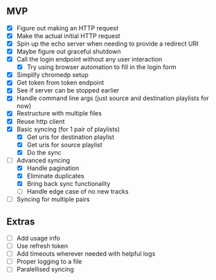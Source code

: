 ## MVP
- [x] Figure out making an HTTP request
- [x] Make the actual initial HTTP request
- [x] Spin up the echo server when needing to provide a redirect URI
- [x] Maybe figure out graceful shutdown
- [x] Call the login endpoint without any user interaction
    - [x] Try using browser automation to fill in the login form
- [x] Simplify chromedp setup
- [x] Get token from token endpoint
- [x] See if server can be stopped earlier
- [x] Handle command line args (just source and destination playlists for now)
- [x] Restructure with multiple files
- [x] Reuse http client
- [x] Basic syncing (for 1 pair of playlists)
    - [x] Get uris for destination playlist
    - [x] Get uris for source playlist
    - [x] Do the sync
- [ ] Advanced syncing
    - [x] Handle pagination
    - [x] Eliminate duplicates
    - [x] Bring back sync functionality
    - [ ] Handle edge case of no new tracks
- [ ] Syncing for multiple pairs

## Extras
- [ ] Add usage info
- [ ] Use refresh token
- [ ] Add timeouts wherever needed with helpful logs
- [ ] Proper logging to a file
- [ ] Paralellised syncing